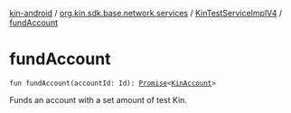 [kin-android](../../index.md) / [org.kin.sdk.base.network.services](../index.md) / [KinTestServiceImplV4](index.md) / [fundAccount](./fund-account.md)

# fundAccount

`fun fundAccount(accountId: Id): `[`Promise`](../../org.kin.sdk.base.tools/-promise/index.md)`<`[`KinAccount`](../../org.kin.sdk.base.models/-kin-account/index.md)`>`

Funds an account with a set amount of test Kin.


